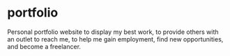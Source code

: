 # portfolio
Personal portfolio website to display my best work, to provide others with an outlet to reach me, to help me gain employment, find new opportunities, and become a freelancer.
